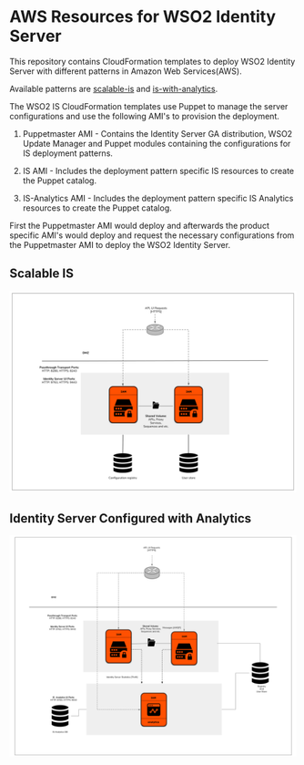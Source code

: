 # AWS Resources for WSO2 Identity Server

This repository contains CloudFormation templates to deploy WSO2 Identity Server with different patterns in Amazon Web Services(AWS).

Available patterns are [scalable-is](https://github.com/wso2/aws-is/tree/master/scalable-is) and [is-with-analytics](https://github.com/wso2/aws-is/tree/master/is-with-analytics).

The WSO2 IS CloudFormation templates use Puppet to manage the server configurations and use the following AMI's to provision the deployment.

1. Puppetmaster AMI - Contains the Identity Server GA distribution, WSO2 Update Manager and Puppet modules containing the configurations for IS deployment patterns.

2. IS AMI - Includes the deployment pattern specific IS resources to create the Puppet catalog.

3. IS-Analytics AMI - Includes the deployment pattern specific IS Analytics resources to create the Puppet catalog.

First the Puppetmaster AMI would deploy and afterwards the product specific AMI's would deploy and request the necessary configurations from the Puppetmaster AMI to deploy the WSO2 Identity Server.

## Scalable IS

![pattern1](images/is-pattern1.png)

## Identity Server Configured with Analytics

![pattern2](images/is-pattern2.png)
